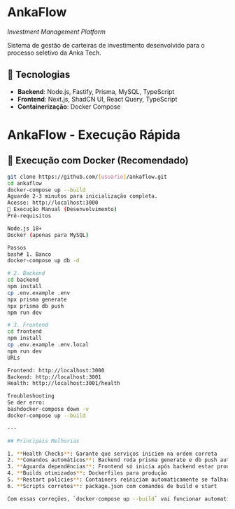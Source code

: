 # AnkaFlow 
*Investment Management Platform*

Sistema de gestão de carteiras de investimento desenvolvido para o processo seletivo da Anka Tech.

## 🚀 Tecnologias

- **Backend**: Node.js, Fastify, Prisma, MySQL, TypeScript
- **Frontend**: Next.js, ShadCN UI, React Query, TypeScript
- **Containerização**: Docker Compose

# AnkaFlow - Execução Rápida

## 🚀 Execução com Docker (Recomendado)

```bash
git clone https://github.com/[usuario]/ankaflow.git
cd ankaflow
docker-compose up --build
Aguarde 2-3 minutos para inicialização completa.
Acesse: http://localhost:3000
🔧 Execução Manual (Desenvolvimento)
Pré-requisitos

Node.js 18+
Docker (apenas para MySQL)

Passos
bash# 1. Banco
docker-compose up db -d

# 2. Backend
cd backend
npm install
cp .env.example .env
npx prisma generate
npx prisma db push
npm run dev

# 3. Frontend
cd frontend
npm install
cp .env.example .env.local
npm run dev
URLs

Frontend: http://localhost:3000
Backend: http://localhost:3001
Health: http://localhost:3001/health

Troubleshooting
Se der erro:
bashdocker-compose down -v
docker-compose up --build

---

## Principais Melhorias

1. **Health Checks**: Garante que serviços iniciem na ordem correta
2. **Comandos automáticos**: Backend roda prisma generate e db push automaticamente
3. **Aguarda dependências**: Frontend só inicia após backend estar pronto
4. **Builds otimizados**: Dockerfiles para produção
5. **Restart policies**: Containers reiniciam automaticamente se falharem
6. **Scripts corretos**: package.json com comandos de build e start

Com essas correções, `docker-compose up --build` vai funcionar automaticamente!
